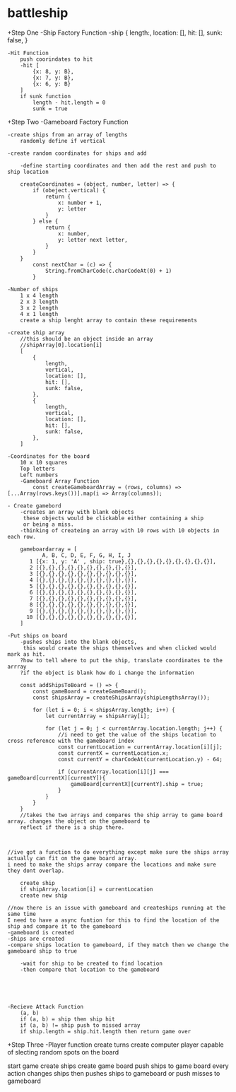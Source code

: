 # battleship

+Step One
-Ship Factory Function
    -ship {
        length:,
        location: [],
        hit: [],
        sunk: false,
    }

    -Hit Function
        push coorindates to hit
        -hit [
            {x: 8, y: B},
            {x: 7, y: B},
            {x: 6, y: B}
        ]
        if sunk function
            length - hit.length = 0
            sunk = true

+Step Two
-Gameboard Factory Function

    -create ships from an array of lengths
        randomly define if vertical 

    -create random coordinates for ships and add
  
        -define starting coordinates and then add the rest and push to ship location

        createCoordinates = (object, number, letter) => {
            if (obeject.vertical) {
                return {
                    x: number + 1,
                    y: letter
                }
            } else {
                return {
                    x: number,
                    y: letter next letter,
                }
            }
        }
            const nextChar = (c) => {
                String.fromCharCode(c.charCodeAt(0) + 1)
            }

    -Number of ships
        1 x 4 length
        2 x 3 length
        3 x 2 length
        4 x 1 length
        create a ship lenght array to contain these requirements

    -create ship array 
        //this should be an object inside an array
        //shipArray[0].location[i]
        [ 
            {
                length,
                vertical, 
                location: [],
                hit: [],
                sunk: false,
            },
            {
                length,
                vertical, 
                location: [],
                hit: [],
                sunk: false,
            },
        ]

    -Coordinates for the board
        10 x 10 squares
        Top letters
        Left numbers
        -Gameboard Array Function
            const createGameboardArray = (rows, columns) => [...Array(rows.keys())].map(i => Array(columns));
    
    - Create gamebord
        -creates an array with blank objects
         these objects would be clickable either containing a ship
         or being a miss.
        -thinking of createing an array with 10 rows with 10 objects in each row.

        gameboardarray = [
               A, B, C, D, E, F, G, H, I, J
           1 [{x: 1, y: 'A' , ship: true},{},{},{},{},{},{},{},{},{}],
           2 [{},{},{},{},{},{},{},{},{},{}],
           3 [{},{},{},{},{},{},{},{},{},{}],
           4 [{},{},{},{},{},{},{},{},{},{}],
           5 [{},{},{},{},{},{},{},{},{},{}],
           6 [{},{},{},{},{},{},{},{},{},{}],
           7 [{},{},{},{},{},{},{},{},{},{}],
           8 [{},{},{},{},{},{},{},{},{},{}],
           9 [{},{},{},{},{},{},{},{},{},{}],
          10 [{},{},{},{},{},{},{},{},{},{}],
        ]

    -Put ships on board
        -pushes ships into the blank objects,
         this would create the ships themselves and when clicked would mark as hit.
        ?how to tell where to put the ship, translate coordinates to the arrray
        ?if the object is blank how do i change the information

        const addShipsToBoard = () => {
            const gameBoard = createGameBoard();
            const shipsArray = createShipsArray(shipLengthsArray());

            for (let i = 0; i < shipsArray.length; i++) {
                let currentArray = shipsArray[i];

                for (let j = 0; j < currentArray.location.length; j++) {
                    //i need to get the value of the ships location to cross reference with the gameBoard index
                    const currentLocation = currentArray.location[i][j];
                    const currentX = currentLocation.x;
                    const currentY = charCodeAt(currentLocation.y) - 64;
                    
                    if (currentArray.location[i][j] === gameBoard[currentX][currentY]){
                        gameBoard[currentX][currentY].ship = true;
                    }
                }
            }    
        }
        //takes the two arrays and compares the ship array to game board array. changes the object on the gameboard to 
        reflect if there is a ship there.
       
    

    //ive got a function to do everything except make sure the ships array actually can fit on the game board array.
    i need to make the ships array compare the locations and make sure they dont overlap.

        create ship
        if shipArray.location[i] = currentLocation
        create new ship   

    //now there is an issue with gameboard and createships running at the same time
    I need to have a async funtion for this to find the location of the ship and compare it to the gameboard
    -gameboard is created
    -ships are created
    -compare ships location to gameboard, if they match then we change the gameboard ship to true

        -wait for ship to be created to find location
        -then compare that location to the gameboard





    -Recieve Attack Function
        (a, b) 
        if (a, b) = ship then ship hit
        if (a, b) != ship push to missed array
        if ship.length = ship.hit.length then return game over
    

+Step Three
-Player function
    create turns
    create computer player capable of slecting random spots on the board



start game
create ships
create game board
push ships to game board
every action changes ships
then pushes ships to gameboard
or push misses to gameboard
